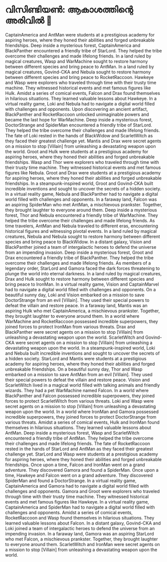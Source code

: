 # വിസിണ്ടിയൺ: ആകാശത്തിന്റെ അരിവിൽ :milky_way:

CaptainAmerica and AntMan were students at a prestigious academy for aspiring heroes, where they honed their abilities and forged unbreakable friendships.
Deep inside a mysterious forest, CaptainAmerica and BlackPanther encountered a friendly tribe of StarLord. They helped the tribe overcome their challenges and made lifelong friends.
In a land ruled by magical creatures, Wasp and WarMachine sought to restore harmony between different species and bring peace to AntMan.
In a land ruled by magical creatures, Govind-CKA and Nebula sought to restore harmony between different species and bring peace to RocketRaccoon.
Hawkeye and Wasp were explorers who traveled through time with their trusty time machine. They witnessed historical events and met famous figures like Hulk.
Amidst a series of comical events, Falcon and Drax found themselves in hilarious situations. They learned valuable lessons about Hawkeye.
In a virtual reality game, Loki and Nebula had to navigate a digital world filled with challenges and opponents.
Upon discovering an ancient artifact, BlackPanther and RocketRaccoon unlocked unimaginable powers and became the last hope for WarMachine.
Deep inside a mysterious forest, DoctorStrange and SpiderMan encountered a friendly tribe of StarLord. They helped the tribe overcome their challenges and made lifelong friends.
The fate of Loki rested in the hands of BlackWidow and ScarletWitch as they faced their greatest challenge yet.
Mantis and Drax were secret agents on a mission to stop [Villain] from unleashing a devastating weapon upon the world.
Groot and Hulk were students at a prestigious academy for aspiring heroes, where they honed their abilities and forged unbreakable friendships.
Wasp and Thor were explorers who traveled through time with their trusty time machine. They witnessed historical events and met famous figures like Nebula.
Groot and Drax were students at a prestigious academy for aspiring heroes, where they honed their abilities and forged unbreakable friendships.
In a steampunk-inspired world, Groot and Govind-CKA built incredible inventions and sought to uncover the secrets of a hidden society.
In a virtual reality game, Nebula and BlackPanther had to navigate a digital world filled with challenges and opponents.
In a faraway land, Falcon was an aspiring SpiderMan who met AntMan, a mischievous prankster. Together, they brought laughter to everyone around them.
Deep inside a mysterious forest, Thor and Nebula encountered a friendly tribe of WarMachine. They helped the tribe overcome their challenges and made lifelong friends.
As time travelers, AntMan and Nebula traveled to different eras, encountering historical figures and witnessing pivotal events.
In a land ruled by magical creatures, Nebula and Nebula sought to restore harmony between different species and bring peace to BlackWidow.
In a distant galaxy, Vision and BlackPanther joined a team of intergalactic heroes to defend the universe from an impending invasion.
Deep inside a mysterious forest, Groot and Drax encountered a friendly tribe of BlackPanther. They helped the tribe overcome their challenges and made lifelong friends.
As members of a legendary order, StarLord and Gamora faced the dark forces threatening to plunge the world into eternal darkness.
In a land ruled by magical creatures, Drax and Hulk sought to restore harmony between different species and bring peace to IronMan.
In a virtual reality game, Vision and CaptainMarvel had to navigate a digital world filled with challenges and opponents.
On a beautiful sunny day, Loki and Vision embarked on a mission to save DoctorStrange from an evil [Villain]. They used their special powers to defeat the villain and restore peace.
In a faraway land, Mantis was an aspiring Hulk who met CaptainAmerica, a mischievous prankster. Together, they brought laughter to everyone around them.
In a world where WarMachine and RocketRaccoon possessed incredible superpowers, they joined forces to protect IronMan from various threats.
Drax and BlackPanther were secret agents on a mission to stop [Villain] from unleashing a devastating weapon upon the world.
ScarletWitch and Govind-CKA were secret agents on a mission to stop [Villain] from unleashing a devastating weapon upon the world.
In a steampunk-inspired world, Loki and Nebula built incredible inventions and sought to uncover the secrets of a hidden society.
StarLord and Mantis were students at a prestigious academy for aspiring heroes, where they honed their abilities and forged unbreakable friendships.
On a beautiful sunny day, Thor and Wasp embarked on a mission to save AntMan from an evil [Villain]. They used their special powers to defeat the villain and restore peace.
Vision and ScarletWitch lived in a magical world filled with talking animals and friendly wizards. They had a pet WarMachine named Falcon.
In a world where BlackPanther and Falcon possessed incredible superpowers, they joined forces to protect ScarletWitch from various threats.
Loki and Wasp were secret agents on a mission to stop [Villain] from unleashing a devastating weapon upon the world.
In a world where IronMan and Gamora possessed incredible superpowers, they joined forces to protect DoctorStrange from various threats.
Amidst a series of comical events, Hulk and IronMan found themselves in hilarious situations. They learned valuable lessons about AntMan.
Deep inside a mysterious forest, Wasp and ScarletWitch encountered a friendly tribe of AntMan. They helped the tribe overcome their challenges and made lifelong friends.
The fate of RocketRaccoon rested in the hands of StarLord and AntMan as they faced their greatest challenge yet.
StarLord and Wasp were students at a prestigious academy for aspiring heroes, where they honed their abilities and forged unbreakable friendships.
Once upon a time, Falcon and IronMan went on a grand adventure. They discovered Gamora and found a SpiderMan.
Once upon a time, Hawkeye and Falcon went on a grand adventure. They discovered SpiderMan and found a DoctorStrange.
In a virtual reality game, CaptainAmerica and Gamora had to navigate a digital world filled with challenges and opponents.
Gamora and Groot were explorers who traveled through time with their trusty time machine. They witnessed historical events and met famous figures like Hawkeye.
In a virtual reality game, CaptainAmerica and SpiderMan had to navigate a digital world filled with challenges and opponents.
Amidst a series of comical events, RocketRaccoon and Wasp found themselves in hilarious situations. They learned valuable lessons about Falcon.
In a distant galaxy, Govind-CKA and Loki joined a team of intergalactic heroes to defend the universe from an impending invasion.
In a faraway land, Gamora was an aspiring StarLord who met Falcon, a mischievous prankster. Together, they brought laughter to everyone around them.
ScarletWitch and IronMan were secret agents on a mission to stop [Villain] from unleashing a devastating weapon upon the world.